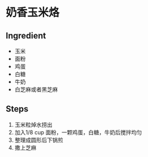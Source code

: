 # 奶香玉米烙
## Ingredient
- 玉米
- 面粉
- 鸡蛋
- 白糖
- 牛奶
- 白芝麻或者黑芝麻

## Steps
1. 玉米粒焯水捞出
2. 加入1/8 cup 面粉，一颗鸡蛋，白糖，牛奶后搅拌均匀
3. 整理成圆形后下锅煎
4. 撒上芝麻
